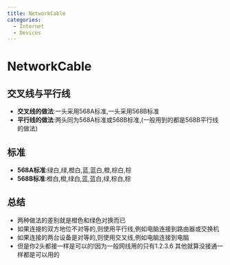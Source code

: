 ```yaml
---
title: NetworkCable
categories:
  - Internet
  - Devices
---
```

# NetworkCable

## 交叉线与平行线

- **交叉线的做法**:一头采用568A标准,一头采用568B标准
- **平行线的做法**:两头同为568A标准或568B标准,(一般用到的都是568B平行线的做法)

## 标准

- **568A标准**:绿白,绿,橙白,蓝,蓝白,橙,棕白,棕
- **568B标准**:橙白,橙,绿白,蓝,蓝白,绿,棕白,棕

## 总结

- 两种做法的差别就是橙色和绿色对换而已
- 如果连接的双方地位不对等的,则使用平行线,例如电脑连接到路由器或交换机
- 如果连接的两台设备是对等的,则使用交叉线,例如电脑连接到电脑
- 但是你2头都接一样是可以的!因为一般网线用的只有1.2.3.6 其他就算没接通一样都是可以用的